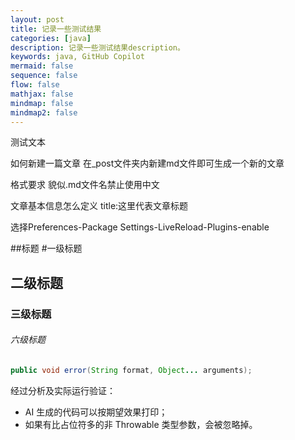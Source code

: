 ```yaml
---
layout: post
title: 记录一些测试结果
categories: [java]
description: 记录一些测试结果description。
keywords: java, GitHub Copilot
mermaid: false
sequence: false
flow: false
mathjax: false
mindmap: false
mindmap2: false
---
```


测试文本

如何新建一篇文章
在_post文件夹内新建md文件即可生成一个新的文章

格式要求
貌似.md文件名禁止使用中文

文章基本信息怎么定义
title:这里代表文章标题


选择Preferences-Package Settings-LiveReload-Plugins-enable


##标题
#一级标题
## 二级标题
### 三级标题
###### 六级标题




```java
public void error(String format, Object... arguments);
```

经过分析及实际运行验证：

- AI 生成的代码可以按期望效果打印；
- 如果有比占位符多的非 Throwable 类型参数，会被忽略掉。